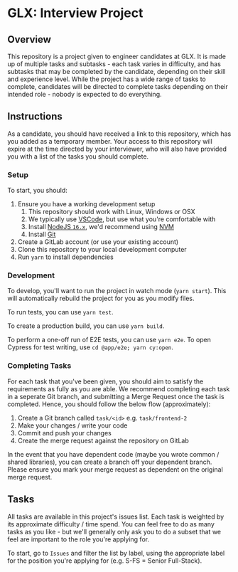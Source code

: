 # GLX: Interview Project

## Overview

This repository is a project given to engineer candidates at GLX. It is made up of multiple tasks and subtasks - each task varies in difficulty, and has subtasks that may be completed by the candidate, depending on their skill and experience level. While the project has a wide range of tasks to complete, candidates will be directed to complete tasks depending on their intended role - nobody is expected to do everything.

## Instructions

As a candidate, you should have received a link to this repository, which has you added as a temporary member. Your access to this repository will expire at the time directed by your interviewer, who will also have provided you with a list of the tasks you should complete.

### Setup

To start, you should:

1. Ensure you have a working development setup
   1. This repository should work with Linux, Windows or OSX
   1. We typically use [VSCode](https://code.visualstudio.com/), but use what you're comfortable with
   1. Install [NodeJS `16.x`](https://nodejs.org/en/), we'd recommend using [NVM](https://github.com/nvm-sh/nvm)
   1. Install [Git](https://git-scm.com/)
1. Create a GitLab account (or use your existing account)
1. Clone this repository to your local development computer
1. Run `yarn` to install dependencies

### Development

To develop, you'll want to run the project in watch mode (`yarn start`). This will automatically rebuild the project for you as you modify files.

To run tests, you can use `yarn test`.

To create a production build, you can use `yarn build`.

To perform a one-off run of E2E tests, you can use `yarn e2e`. To open Cypress for test writing, use `cd @app/e2e; yarn cy:open`.

### Completing Tasks

For each task that you've been given, you should aim to satisfy the requirements as fully as you are able. We recommend completing each task in a seperate Git branch, and submitting a Merge Request once the task is completed. Hence, you should follow the below flow (approximately):

1. Create a Git branch called `task/<id>` e.g. `task/frontend-2`
1. Make your changes / write your code
1. Commit and push your changes
1. Create the merge request against the repository on GitLab

In the event that you have dependent code (maybe you wrote common / shared libraries), you can create a branch off your dependent branch. Please ensure you mark your merge request as dependent on the original merge request.

## Tasks

All tasks are available in this project's issues list. Each task is weighted by its approximate difficulty / time spend. You can feel free to do as many tasks as you like - but we'll generally only ask you to do a subset that we feel are important to the role you're applying for.

To start, go to `Issues` and filter the list by label, using the appropriate label for the position you're applying for (e.g. S-FS = Senior Full-Stack).
